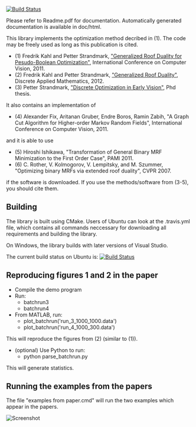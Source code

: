 [![Build Status](https://travis-ci.org/PetterS/submodular.png)](https://travis-ci.org/PetterS/submodular)

Please refer to Readme.pdf for documentation. Automatically generated documentation is available in doc/html.

This library implements the optimization method decribed in (1). The code may be freely used as long as this publication is cited.

* (1) Fredrik Kahl and Petter Strandmark, ["Generalized Roof Duality for Pesudo-Boolean Optimization"](http://www2.maths.lth.se/vision/publications/publications/view_paper.php?paper_id=482), International Conference on Computer Vision, 2011.
* (2) Fredrik Kahl and Petter Strandmark, ["Generalized Roof Duality"](http://www2.maths.lth.se/vision/publications/publications/view_paper.php?paper_id=520), Discrete Applied Mathematics, 2012.
* (3) Petter Strandmark, ["Discrete Optimization in Early Vision"](http://www2.maths.lth.se/vision/publications/publications/view_paper.php?paper_id=537), Phd thesis.

It also contains an implementation of 

* (4) Alexander Fix, Aritanan Gruber, Endre Boros, Ramin Zabih, "A Graph Cut Algorithm for Higher-order Markov Random Fields", International Conference on Computer Vision, 2011.

and it is able to use

* (5) Hiroshi Ishikawa, "Transformation of General Binary MRF Minimization to the First Order Case", PAMI 2011.
* (6) C. Rother, V. Kolmogorov, V. Lempitsky, and M. Szummer, "Optimizing binary MRFs via extended roof duality", CVPR 2007.

if the software is downloaded. If you use the methods/software from (3-5), you should cite them.

Building
--------
The library is built using CMake. Users of Ubuntu can look at the .travis.yml file, which contains all commands neccessary for downloading all requirements and building the library.

On Windows, the library builds with later versions of Visual Studio.

The current build status on Ubuntu is:
[![Build Status](https://travis-ci.org/PetterS/submodular.png)](https://travis-ci.org/PetterS/submodular)

Reproducing figures 1 and 2 in the paper
----------------------------------------
 * Compile the demo program
 * Run:
   * batchrun3
   * batchrun4
 * From MATLAB, run:
   * plot_batchrun('run_3_1000_1000.data')
   * plot_batchrun('run_4_1000_300.data')

This will reproduce the figures from (2) (similar to (1)).

 * (optional) Use Python to run:
   * python parse_batchrun.py

 This will generate statistics.


Running the examples from the papers
------------------------------------
 The file "examples from paper.cmd" will run the two examples
 which appear in the papers.
 
![Screenshot](http://www.strandmark.net/submodular.png)
